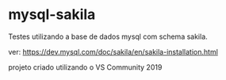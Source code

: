 # mysql-sakila
Testes utilizando a base de dados mysql com schema sakila.

ver: https://dev.mysql.com/doc/sakila/en/sakila-installation.html

projeto criado utilizando o VS Community 2019
